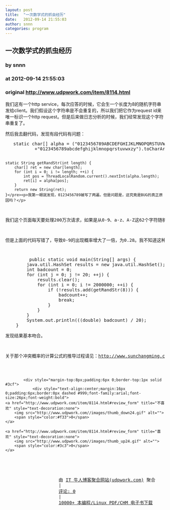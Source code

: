 ```yaml
---
layout: post
title:  "一次数学式的抓虫经历"
date:   2012-09-14 21:55:03
author: snnn
categories: program
---
```


## 一次数学式的抓虫经历
### by snnn
### at 2012-09-14 21:55:03
### original <http://www.udpwork.com/item/8114.html>

<p>我们这有一个http service，每次应答的时候，它会生一个长度为8的随机字符串发给client。我们假设这个字符串是不会重复的，所以我们把它作为request id来唯一标识一个http request。但是后来做日志分析的时候，我们经常发现这个字符串重复了。</p>
<p>然后我去翻代码，发现有段代码有问题：</p>
<pre>	static char[] alpha = (&quot;0123456789ABCDEFGHIJKLMNOPQRSTUVWXZY&quot;
           +&quot;0123456789abcdefghijklmnopqrstuvwxzy&quot;).toCharArray();

	static String getRandStr(int length) {
		char[] ret = new char[length];
		for (int i = 0; i != length; ++i) {
			int pos = ThreadLocalRandom.current().nextInt(alpha.length);
			ret[i] = alpha[pos];
		}
		return new String(ret);
	}</pre><p>我第一眼就发现，0123456789被写了两遍。但是问题是，这究竟是BUG的真正原因吗？</p>
<p>我们这个页面每天要处理200万次请求，如果是从0-9、a-z、A-Z这62个字符随机，那么有效的取值范围是\( 62^8 \),约等于200万亿，根据我之前blog中介绍的公式 \(p = 1- e ^ {-\frac{m(m-1)}{2n}} \) 那么可计算出产生冲突的概率(p)小于百分之一。</p>
<p>但是上面的代码写错了，导致0-9的出现概率增大了一倍，为0.28。我不知道这种情况下该怎么算冲突概率，于是我就想用信息熵的方式模拟，len = 10 *.2777777778 + 52*(1-.2777777778)= 40.3。然后用40.3代替上面的62，计算出来冲突概率是25%。然后我写代码模拟了一下，</p>
<pre>
         public static void main(String[] args) {
		java.util.HashSet results = new java.util.HashSet();
		int badcount = 0;
		for (int j = 0; j != 20; ++j) {
			results.clear();
			for (int i = 0; i != 2000000; ++i) {
				if (!results.add(getRandStr(8))) {
					badcount++;
					break;
				}
			}
		}
		System.out.println(((double) badcount) / 20);
	}
</pre><p>发现结果基本吻合。</p>
<p>关于那个冲突概率的计算公式的推导过程请见：<a href="http://www.sunchangming.com/blog/?p=4141" title="http://www.sunchangming.com/blog/?p=4141">http://www.sunchangming.com/blog/?p=4141</a></p>

			<div style="margin-top:8px;padding:6px 0;border-top:1px solid #3cf">
				<div style="text-align:center;margin:16px 0;padding:6px;border:0px dashed #999;font-family:arial;font-size:26px;font-weight:bold">
	<a href="http://www.udpwork.com/item/8114.html#review_form" title="不喜欢" style="text-decoration:none">
		<img src="http://www.udpwork.com//images/thumb_down24.gif" alt="">
		<span style="color:#f33">0</span>
	</a>
	   
	<a href="http://www.udpwork.com/item/8114.html#review_form" title="喜欢" style="text-decoration:none">
		<img src="http://www.udpwork.com//images/thumb_up24.gif" alt="">
		<span style="color:#3c3">0</span>
	</a>
</div>				<p>
					由 <a href="http://www.udpwork.com/">IT 牛人博客聚合网站(udpwork.com)</a> 聚合
					|
					<a href="http://www.udpwork.com/item/8114.html#reviews">评论: 0</a>
					|
					<a href="http://book.benegg.com/tag/%E7%BC%96%E7%A8%8B?from=udpwork-feed">10000+ 本编程/Linux PDF/CHM 电子书下载</a>
				</p>
			</div>
